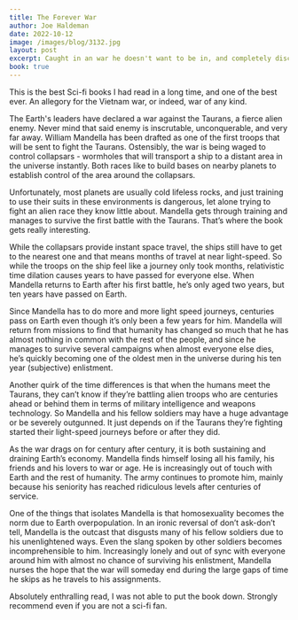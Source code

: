 ```yaml
---
title: The Forever War
author: Joe Haldeman
date: 2022-10-12
image: /images/blog/3132.jpg
layout: post
excerpt: Caught in an war he doesn't want to be in, and completely disconnected from the very world he is fighting for, Mandella's war goes on... forever!
book: true
---
```


This is the best Sci-fi books I had read in a long time, and one of the best ever. An allegory for the Vietnam war, or indeed, war of any kind.

The Earth's leaders have declared a war against the Taurans, a fierce alien enemy. Never mind that said enemy is inscrutable, unconquerable, and very far away. William Mandella has been drafted as one of the first troops that will be sent to fight the Taurans. Ostensibly, the war is being waged to control collapsars - wormholes that will transport a ship to a distant area in the universe instantly. Both races like to build bases on nearby planets to establish control of the area around the collapsars.

Unfortunately, most planets are usually cold lifeless rocks, and just training to use their suits in these environments is dangerous, let alone trying to fight an alien race they know little about. Mandella gets through training and manages to survive the first battle with the Taurans. That’s where the book gets really interesting.

While the collapsars provide instant space travel, the ships still have to get to the nearest one and that means months of travel at near light-speed. So while the troops on the ship feel like a journey only took months, relativistic time dilation causes years to have passed for everyone else. When Mandella returns to Earth after his first battle, he’s only aged two years, but ten years have passed on Earth.

Since Mandella has to do more and more light speed journeys, centuries pass on Earth even though it’s only been a few years for him. Mandella will return from missions to find that humanity has changed so much that he has almost nothing in common with the rest of the people, and since he manages to survive several campaigns when almost everyone else dies, he’s quickly becoming one of the oldest men in the universe during his ten year (subjective) enlistment.

Another quirk of the time differences is that when the humans meet the Taurans, they can’t know if they’re battling alien troops who are centuries ahead or behind them in terms of military intelligence and weapons technology. So Mandella and his fellow soldiers may have a huge advantage or be severely outgunned. It just depends on if the Taurans they’re fighting started their light-speed journeys before or after they did.

As the war drags on for century after century, it is both sustaining and draining Earth’s economy. Mandella finds himself losing all his family, his friends and his lovers to war or age. He is increasingly out of touch with Earth and the rest of humanity. The army continues to promote him, mainly because his seniority has reached ridiculous levels after centuries of service.

One of the things that isolates Mandella is that homosexuality becomes the norm due to Earth overpopulation. In an ironic reversal of don’t ask-don’t tell, Mandella is the outcast that disgusts many of his fellow soldiers due to his unenlightened ways. Even the slang spoken by other soldiers becomes incomprehensible to him. Increasingly lonely and out of sync with everyone around him with almost no chance of surviving his enlistment, Mandella nurses the hope that the war will someday end during the large gaps of time he skips as he travels to his assignments.

Absolutely enthralling read, I was not able to put the book down. Strongly recommend even if you are not a sci-fi fan.
